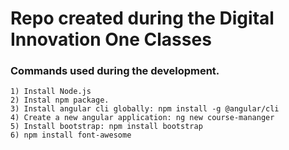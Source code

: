 # Repo created during the Digital Innovation One Classes


### Commands used during the development.
    1) Install Node.js
    2) Instal npm package.
    3) Install angular cli globally: npm install -g @angular/cli
    4) Create a new angular application: ng new course-mananger
    5) Install bootstrap: npm install bootstrap
    6) npm install font-awesome